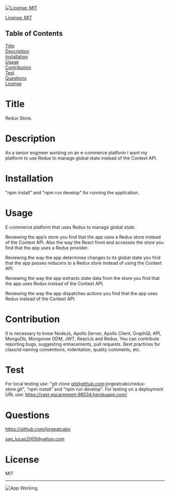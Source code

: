 
[![License: MIT](https://img.shields.io/badge/License-MIT-yellow.svg)](https://opensource.org/licenses/MIT)

[License: MIT](https://opensource.org/licenses/MIT)

## Table of Contents
  
[Title](#Title)  
[Description](#Description)  
[Installation](#Installation)  
[Usage](#Usage)  
[Contribution](#Contribution)  
[Test](#Test)  
[Questions](#Questions)    
[License](#License)    
# Title
Redux Store.

# Description
As a senior engineer working on an e-commerce platform
I want my platform to use Redux to manage global state instead of the Context API.


# Installation
"npm install" and "npm run develop" for running the application.

# Usage
E-commerce platform that uses Redux to manage global state.

Reviewing the app’s store you find that the app uses a Redux store instead of the Context API. Also the way the React front end accesses the store you find that the app uses a Redux provider.

Reviewing the way the app determines changes to its global state you find that the app passes reducers to a Redux store instead of using the Context API.

Reviewing the way the app extracts state data from the store you find that the app uses Redux instead of the Context API.

Reviewing the way the app dispatches actions you find that the app uses Redux instead of the Context API.


# Contribution
It is necessary to know NodeJs, Apollo Server, Apollo Client, GraphQL API, MongoDb, Mongoose ODM, JWT, ReactJs and Redux. You can contribute reporting bugs, suggesting enhacements, pull requests. Best practices for class/id naming conventions, indentation, quality comments, etc.

# Test
For local testing use: "git clone git@github.com:jorgeatcabo/redux-store.git", “npm install” and "npm run develop". For testing on a deployment URL use: https://vast-escarpment-98534.herokuapp.com/ 

# Questions
https://github.com/jorgeatcabo

san_lucas2005@yahoo.com

# License
MIT

----

![App Working](./client/public/redux-store.gif)